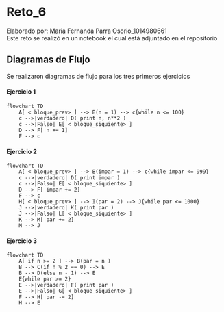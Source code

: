 # Reto_6
Elaborado por: Maria Fernanda Parra Osorio_1014980661 <br>
Este reto se realizó en un notebook el cual está adjuntado en el repositorio
## Diagramas de Flujo 
Se realizaron diagramas de flujo para los tres primeros ejercicios
#### Ejercicio 1
```mermaid
flowchart TD
    A[ < bloque_prev> ] --> B(n = 1) --> c{while n <= 100}
    c -->|verdadero| D( print n, n**2 )
    c -->|Falso| E[ < bloque_siquiente> ]
    D --> F[ n += 1]
    F --> c
```
#### Ejercicio 2
```mermaid
flowchart TD
    A[ < bloque_prev> ] --> B(impar = 1) --> c{while impar <= 999}
    c -->|verdadero| D( print impar )
    c -->|Falso| E[ < bloque_siquiente> ]
    D --> F[ impar += 2]
    F --> c
    H[ < bloque_prev> ] --> I(par = 2) --> J{while par <= 1000}
    J -->|verdadero| K( print par )
    J -->|Falso| L[ < bloque_siquiente> ]
    K --> M[ par += 2]
    M --> J
```
#### Ejercicio 3
```mermaid
flowchart TD
    A[ if n >= 2 ] --> B(par = n )
    B --> C(if n % 2 == 0) --> E
    B --> D(else n - 1) --> E
    E{while par >= 2}
    E -->|verdadero| F( print par )
    E -->|Falso| G[ < bloque_siquiente> ]
    F --> H[ par -= 2]
    H --> E
```
